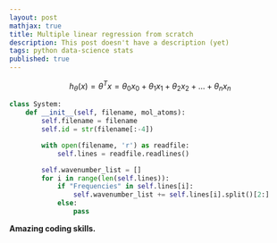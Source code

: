 ```yaml
---
layout: post
mathjax: true
title: Multiple linear regression from scratch
description: This post doesn't have a description (yet)
tags: python data-science stats
published: true
---
```



$$h_\theta(x)=\theta^T x = \theta_0 x_0 + \theta_1 x_1 + \theta_2 x_2 + ... + \theta_n x_n$$

```python
class System:
    def __init__(self, filename, mol_atoms):
        self.filename = filename
        self.id = str(filename[:-4])

        with open(filename, 'r') as readfile:
            self.lines = readfile.readlines()

        self.wavenumber_list = []
        for i in range(len(self.lines)):
            if "Frequencies" in self.lines[i]:
                self.wavenumber_list += self.lines[i].split()[2:]
            else:
                pass
```

**Amazing coding skills.**
